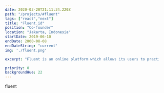 ```yaml
---
date: 2020-03-20T21:11:34.220Z
path: "/projects/#fluent"
tags: ["react","next"]
title: "Fluent.id"
position: "Co-founder"
location: "Jakarta, Indonesia"
startDate: 2019-06-10
endDate: 2000-08-08
endDateString: "current"
img: './fluent.png'

excerpt: "Fluent is an online platform which allows its users to practice English via free anonymous peer-to-peer voice calls."

priority: 0
backgroundHue: 22
---
```

fluent